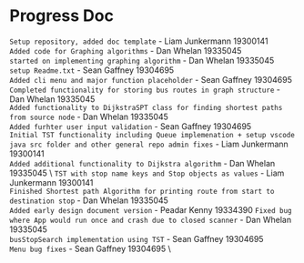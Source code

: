 # Progress Doc

`Setup repository, added doc template` - Liam Junkermann 19300141 \
`Added code for Graphing algorithms` - Dan Whelan 19335045 \
`started on implementing graphing algorithm` - Dan Whelan 19335045 \
`setup Readme.txt` - Sean Gaffney 19304695 \
`Added cli menu and major function placeholder` - Sean Gaffney 19304695 \
`Completed functionality for storing bus routes in graph structure` - Dan Whelan 19335045 \
`Added functionality to DijkstraSPT class for finding shortest paths from source node` - Dan Whelan 19335045 \
`Added furhter user input validation` - Sean Gaffney 19304695 \
`Initial TST functionality including Queue implemenation + setup vscode java src folder and other general repo admin fixes` - Liam Junkermann 19300141 \
`Added additional functionality to Dijkstra algorithm` - Dan Whelan 19335045 \ 
`TST with stop name keys and Stop objects as values` - Liam Junkermann 19300141 \
`Finished Shortest path Algorithm for printing route from start to destination stop` - Dan Whelan 19335045 \
`Added early design document version` - Peadar Kenny 19334390
`Fixed bug where App would run once and crash due to closed scanner` - Dan Whelan 19335045 \
`busStopSearch implementation using TST` - Sean Gaffney 19304695 \
`Menu bug fixes` - Sean Gaffney 19304695 \